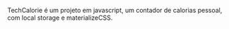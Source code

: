 TechCalorie é um projeto em javascript, um contador de calorias pessoal, com local storage e materializeCSS.